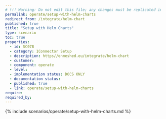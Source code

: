 ```yaml
---
# !!! Warning: Do not edit this file; any changes must be replicated in Excel !!!
permalink: operate/setup-with-helm-charts
redirect_from: /integrate/helm-chart
published: true
title: "Setup with Helm Charts"
type: scenario
toc: true
properties:
  - id: SC078
  - category: 1Connector Setup
  - description: https//enmeshed.eu/integrate/helm-chart
  - customer:
  - component: operate
  - level:
  - implementation status: DOCS ONLY
  - documentation status:
  - published: true
  - link: operate/setup-with-helm-charts
require:
required_by:
---
```


{% include scenarios/operate/setup-with-helm-charts.md %}
